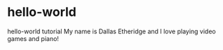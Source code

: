 # hello-world
hello-world tutorial
My name is Dallas Etheridge and I love playing video games and piano!

